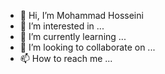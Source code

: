 - 👋 Hi, I’m Mohammad Hosseini
- 👀 I’m interested in ...
- 🌱 I’m currently learning ...
- 💞️ I’m looking to collaborate on ...
- 📫 How to reach me ...

<!---
Moh-hos/Moh-hos is a ✨ special ✨ repository because its `README.md` (this file) appears on your GitHub profile.
You can click the Preview link to take a look at your changes.
--->
